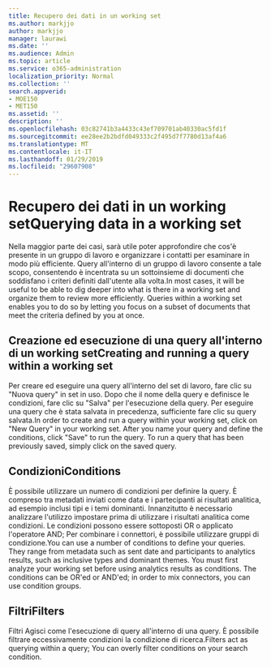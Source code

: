 ```yaml
---
title: Recupero dei dati in un working set
ms.author: markjjo
author: markjjo
manager: laurawi
ms.date: ''
ms.audience: Admin
ms.topic: article
ms.service: o365-administration
localization_priority: Normal
ms.collection: ''
search.appverid:
- MOE150
- MET150
ms.assetid: ''
description: ''
ms.openlocfilehash: 03c82741b3a4433c43ef709701ab40330ac5fd1f
ms.sourcegitcommit: ee28ee2b2bdfd049333c2f495d7f7780d13af4a6
ms.translationtype: MT
ms.contentlocale: it-IT
ms.lasthandoff: 01/29/2019
ms.locfileid: "29607908"
---
```

# <a name="querying-data-in-a-working-set"></a><span data-ttu-id="0fb83-102">Recupero dei dati in un working set</span><span class="sxs-lookup"><span data-stu-id="0fb83-102">Querying data in a working set</span></span>

<span data-ttu-id="0fb83-p101">Nella maggior parte dei casi, sarà utile poter approfondire che cos'è presente in un gruppo di lavoro e organizzare i contatti per esaminare in modo più efficiente. Query all'interno di un gruppo di lavoro consente a tale scopo, consentendo è incentrata su un sottoinsieme di documenti che soddisfano i criteri definiti dall'utente alla volta.</span><span class="sxs-lookup"><span data-stu-id="0fb83-p101">In most cases, it will be useful to be able to dig deeper into what is there in a working set and organize them to review more efficiently. Queries within a working set enables you to do so by letting you focus on a subset of documents that meet the criteria defined by you at once.</span></span>

## <a name="creating-and-running-a-query-within-a-working-set"></a><span data-ttu-id="0fb83-105">Creazione ed esecuzione di una query all'interno di un working set</span><span class="sxs-lookup"><span data-stu-id="0fb83-105">Creating and running a query within a working set</span></span>

<span data-ttu-id="0fb83-p102">Per creare ed eseguire una query all'interno del set di lavoro, fare clic su "Nuova query" in set in uso. Dopo che il nome della query e definisce le condizioni, fare clic su "Salva" per l'esecuzione della query. Per eseguire una query che è stata salvata in precedenza, sufficiente fare clic su query salvata.</span><span class="sxs-lookup"><span data-stu-id="0fb83-p102">In order to create and run a query within your working set, click on "New Query" in your working set. After you name your query and define the conditions, click "Save" to run the query. To run a query that has been previously saved, simply click on the saved query.</span></span>

## <a name="conditions"></a><span data-ttu-id="0fb83-109">Condizioni</span><span class="sxs-lookup"><span data-stu-id="0fb83-109">Conditions</span></span>

<span data-ttu-id="0fb83-p103">È possibile utilizzare un numero di condizioni per definire la query. È compreso tra metadati inviati come data e i partecipanti ai risultati analitica, ad esempio inclusi tipi e i temi dominanti. Innanzitutto è necessario analizzare l'utilizzo impostare prima di utilizzare i risultati analitica come condizioni. Le condizioni possono essere sottoposti OR o applicato l'operatore AND; Per combinare i connettori, è possibile utilizzare gruppi di condizione.</span><span class="sxs-lookup"><span data-stu-id="0fb83-p103">You can use a number of conditions to define your queries. They range from metadata such as sent date and participants to analytics results, such as inclusive types and dominant themes. You must first analyze your working set before using analytics results as conditions. The conditions can be OR'ed or AND'ed; in order to mix connectors, you can use condition groups.</span></span>

## <a name="filters"></a><span data-ttu-id="0fb83-114">Filtri</span><span class="sxs-lookup"><span data-stu-id="0fb83-114">Filters</span></span>
<span data-ttu-id="0fb83-115">Filtri Agisci come l'esecuzione di query all'interno di una query. È possibile filtrare eccessivamente condizioni la condizione di ricerca.</span><span class="sxs-lookup"><span data-stu-id="0fb83-115">Filters act as querying within a query; You can overly filter conditions on your search condition.</span></span>


